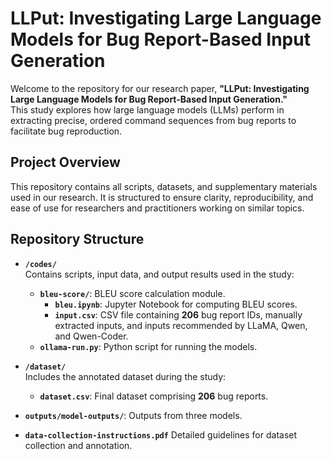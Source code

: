 # LLPut: Investigating Large Language Models for Bug Report-Based Input Generation

Welcome to the repository for our research paper, **"LLPut: Investigating Large Language Models for Bug Report-Based Input Generation."**  
This study explores how large language models (LLMs) perform in extracting precise, ordered command sequences from bug reports to facilitate bug reproduction.  

## Project Overview  

This repository contains all scripts, datasets, and supplementary materials used in our research. It is structured to ensure clarity, reproducibility, and ease of use for researchers and practitioners working on similar topics.

## Repository Structure  

- **`/codes/`**  
  Contains scripts, input data, and output results used in the study:  
  - **`bleu-score/`**: BLEU score calculation module.  
    - **`bleu.ipynb`**: Jupyter Notebook for computing BLEU scores.  
    - **`input.csv`**: CSV file containing **206** bug report IDs, manually extracted inputs, and inputs recommended by LLaMA, Qwen, and Qwen-Coder.
  - **`ollama-run.py`**: Python script for running the models.

- **`/dataset/`**  
  Includes the annotated dataset during the study:
  - **`dataset.csv`**: Final dataset comprising **206** bug reports.  

- **`outputs/model-outputs/`**: Outputs from three models.

- **`data-collection-instructions.pdf`**
  Detailed guidelines for dataset collection and annotation.  
